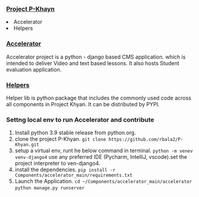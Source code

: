 ### <u>Project P-Khayn</u>

<li> Accelerator</li>
<li>Helpers</li>

### <u> Accelerator</u>

Accelerator project is a python - django based CMS application. which is intended to deliver Video and text based
lessons.
It also hosts Student evaluation application.

### <u> Helpers</u>

Helper lib is python package that includes the commonly used code across all components in Project Khyan. It can be
distributed by PYPI.

### Settng local env to run Accelerator and contribute

1. Install python 3.9 stable release from python.org.
2. clone the project P-Khyan.
   `git clone https://github.com/rbala2/P-Khyan.git`
3. setup a virtual env, runt he below command in terminal.
   `python -m venev venv-django4`
   use any preferred IDE (Pycharm, IntelliJ, vscode).set the project interpreter to ven-django4.
4. install the dependencies.
   `pip install -r Components/accelerator_main/requirements.txt`
5. Launch the Application.
   `cd ~/Components/accelerator_main/accelerator`
   `python manage.py runserver`



